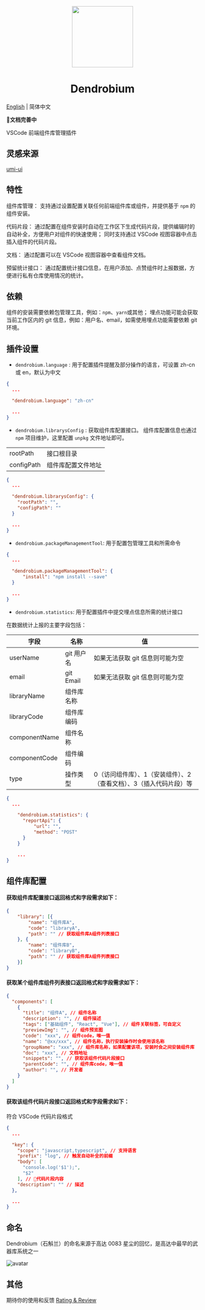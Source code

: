 <p align="center">
    <img width="160" src="https://user-images.githubusercontent.com/12044749/118221230-cad27a00-b4af-11eb-9d74-9120041180a6.png">
</p>

<h1 align="center">Dendrobium</h1>

[English](./README.en.md) | 简体中文

**文档完善中**

VSCode 前端组件库管理插件

## 灵感来源

[umi-ui](https://github.com/umijs/umi-ui)

## 特性

组件库管理：
支持通过设置配置关联任何前端组件库或组件，并提供基于 `npm` 的组件安装。

代码片段：
通过配置在组件安装时自动在工作区下生成代码片段，提供编辑时的自动补全，方便用户对组件的快速使用；
同时支持通过 VSCode 视图容器中点击插入组件的代码片段。

文档：
通过配置可以在 VSCode 视图容器中查看组件文档。

预留统计接口：
通过配置统计接口信息，在用户添加、点赞组件时上报数据，方便进行私有仓库使用情况的统计。

## 依赖

组件的安装需要依赖包管理工具，例如：`npm`、`yarn`或其他；
埋点功能可能会获取当前工作区内的 git 信息，例如：用户名、email，如需使用埋点功能需要依赖 git 环境。

## 插件设置

- `dendrobium.language` : 用于配置插件提醒及部分操作的语言，可设置 zh-cn 或 en，默认为中文

```json
{
  ...

  "dendrobium.language": "zh-cn"

  ...
}
```

- `dendrobium.librarysConfig` : 获取组件库配置接口。
组件库配置信息也通过 `npm` 项目维护，这里配置 `unpkg` 文件地址即可。

| | |
| --| -- |
| rootPath | 接口根目录 |
| configPath | 组件库配置文件地址 | 


```json
{
  ...

  "dendrobium.librarysConfig": {
    "rootPath": "",
    "configPath": ""
  }

  ...
}
```

- `dendrobium.packageManagementTool`: 用于配置包管理工具和所需命令

```json
{
  ...

  "dendrobium.packageManagementTool": {
      "install": "npm install --save"
  }

  ...
}
```

- `dendrobium.statistics`: 用于配置插件中提交埋点信息所需的统计接口


在数据统计上报的主要字段包括：

| 字段 | 名称 | 值 |
| -- | -- | -- |
| userName | git 用户名 | 如果无法获取 git 信息则可能为空 |
| email | git Email | 如果无法获取 git 信息则可能为空 |
| libraryName | 组件库名称 | |
| libraryCode | 组件库编码 | |
| componentName | 组件名称 | |
| componentCode | 组件编码 | |
| type | 操作类型 | 0（访问组件库）、1（安装组件）、2（查看文档）、3（插入代码片段）等 |


```json
{
  ...

    "dendrobium.statistics": {
      "reportApi": {
          "url": "",
          "method": "POST"
      }
    }

    ...
}
```

## 组件库配置

#### 获取组件库配置接口返回格式和字段需求如下：

```json
{
    "library": [{
        "name": "组件库A",
        "code": "libraryA",
        "path": "" // 获取组件库A组件列表接口
    }, {
        "name": "组件库B",
        "code": "libraryB",
        "path": "" // 获取组件库A组件列表接口
    }]
}
```
#### 获取某个组件库组件列表接口返回格式和字段需求如下：

```json
{
  "components": [
    {
      "title": "组件A", // 组件名称
      "description": "", // 组件描述
      "tags": ["基础组件", "React", "Vue"], // 组件关联标签，可自定义
      "previewImg": "", // 组件预览图
      "code": "xxx", // 组件code，唯一值
      "name": "@xx/xxx", // 组件名称，执行安装操作时会使用该名称
      "groupName": "xxx", // 组件库名称，如果配置该项，安装时会之间安装组件库
      "doc": "xxx", // 文档地址
      "snippets": "", // 获取该组件代码片段接口
      "parentCode": "", // 组件库code，唯一值
      "author": "", // 开发者
    }
  ]
}

```

#### 获取该组件代码片段接口返回格式和字段需求如下：

符合 VSCode 代码片段格式

```json
{
  ...

  "key": {
    "scope": "javascript,typescript", // 支持语言
    "prefix": "log", // 触发自动补全的前缀
    "body": [
      "console.log('$1');",
      "$2"
    ], // 代码片段内容
    "description": "" // 描述
  },

  ...
}
```


## 命名

Dendrobium（石斛兰）的命名来源于高达 0083 星尘的回忆，是高达中最早的武器库系统之一

![avatar](https://user-images.githubusercontent.com/12044749/118221259-d7ef6900-b4af-11eb-8393-8020d6cde9cd.jpg)

## 其他

期待你的使用和反馈 [Rating & Review](https://marketplace.visualstudio.com/items?itemName=panmenglin.dendrobium&ssr=false#review-details)
